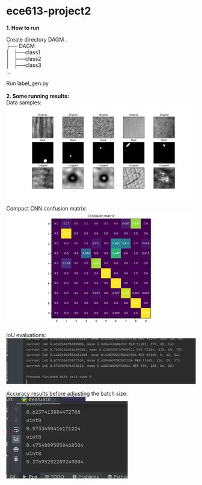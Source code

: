 # ece613-project2
**1. How to run**

Create directory DAGM
.   <br />
├── DAGM<br />
│    ├──class1<br />
│    ├──class2<br />
│    ├──class3<br />
       ...<br />
  
Run label_gen.py<br />
<br />
**2. Some running results:**<br />
Data samples:<br />
![alt text](https://github.com/frankdede/ece613-project2/blob/4-sampler-%2B-compact-cnn/data.png)

Compact CNN confusion matrix:<br />
![alt text](https://github.com/frankdede/ece613-project2/blob/4-sampler-%2B-compact-cnn/cnnconfusion.png)

IoU evaluations:<br />
![alt text](https://github.com/frankdede/ece613-project2/blob/4-sampler-%2B-compact-cnn/IoUresult.png)

Accuracy results before adjusting the batch size:<br />
![alt text](https://github.com/frankdede/ece613-project2/blob/4-sampler-%2B-compact-cnn/Accuracy-result.png)
